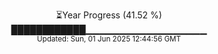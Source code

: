<p align="center">
⏳Year Progress (41.52 %) <br>
████████████▁▁▁▁▁▁▁▁▁▁▁▁▁▁▁▁▁▁ <br>
<sub>Updated: Sun, 01 Jun 2025 12:44:56 GMT</sub>
</p>

